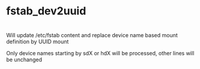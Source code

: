# fstab_dev2uuid
#
Will update /etc/fstab content and replace device name based mount definition by UUID mount

Only device names starting by sdX or hdX will be processed, other lines will be unchanged
#
#
